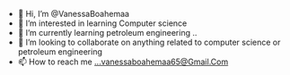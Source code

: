 - 👋 Hi, I’m @VanessaBoahemaa
- 👀 I’m interested in learning Computer science 
- 🌱 I’m currently learning  petroleum engineering ..
- 💞️ I’m looking to collaborate on anything related to computer science or petroleum engineering
- 📫 How to reach me ...vanessaboahemaa65@Gmail.Com

<!---
VanessaBoahemaa/VanessaBoahemaa is a ✨ special ✨ repository because its `README.md` (this file) appears on your GitHub profile.
You can click the Preview link to take a look at your changes.
--->
